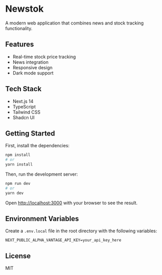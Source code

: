# Newstok

A modern web application that combines news and stock tracking functionality.

## Features

- Real-time stock price tracking
- News integration
- Responsive design
- Dark mode support

## Tech Stack

- Next.js 14
- TypeScript
- Tailwind CSS
- Shadcn UI

## Getting Started

First, install the dependencies:

```bash
npm install
# or
yarn install
```

Then, run the development server:

```bash
npm run dev
# or
yarn dev
```

Open [http://localhost:3000](http://localhost:3000) with your browser to see the result.

## Environment Variables

Create a `.env.local` file in the root directory with the following variables:

```
NEXT_PUBLIC_ALPHA_VANTAGE_API_KEY=your_api_key_here
```

## License

MIT